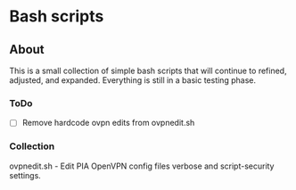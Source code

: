 # Bash scripts 
## About
This is a small collection of simple bash scripts that will continue to refined, adjusted, and expanded.
Everything is still in a basic testing phase.
### ToDo
- [ ] Remove hardcode ovpn edits from ovpnedit.sh
### Collection
ovpnedit.sh   -   Edit PIA OpenVPN config files verbose and script-security settings.
